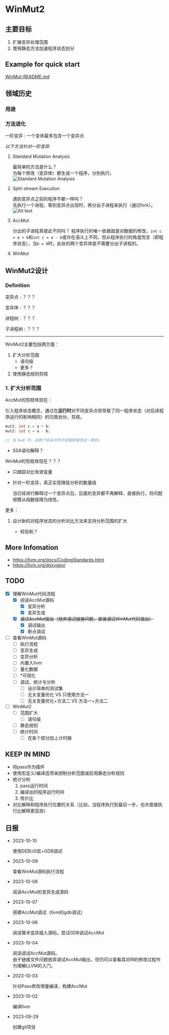 # WinMut2

## 主要目标

1. 扩展变异处理范围
2. 使用静态方法加速程序状态划分

## Example for quick start

[WinMut-README.md](WinMut-README.md)

## 领域历史

### 用途

### 方法进化

一阶变异
: 一个变体最多包含一个变异点  

*以下方法针对一阶变异*

1. Standard Mutation Analysis

   最简单的方法是什么？  
   为每个修改（变异体）都生成一个程序，分别执行。  
   ![Standard Mutation Analysis](image.png)

2. Split-stream Execution

   遇到变异点之前的程序不都一样吗？  
   先执行一个进程，等到变异点出现时，再分出子进程来执行（通过fork）。  
   ![Alt text](image-1.png)

3. AccMut  

   分出的子进程真彼此不同吗？
   程序执行的唯一依据就是对数据的修改，`int c = a + b`和`int c = a - b`或许在语义上不同，但从程序执行的角度而言（即程序状态），当`b = 0`时，此处的两个变异体是不需要分出子进程的。

4. WinMut
  
## WinMut2设计

### Definition

变异点
: ？？？

变异体
: ？？？

进程树
: ？？？

子进程树
: ？？？

---

WinMut2主要包括两方面：

1. 扩大分析范围
   - 语句级
   - 更多？
2. 使用静态规则剪枝

### 1. 扩大分析范围

AccMut的剪枝体现在：

引入程序状态概念，通过在**运行时**对不同变异点但导致了同一程序状态（对后续程序运行的影响相同）的归类划分，剪枝。

``` c
mut1: int c = a + b;
mut2: int c = a - b;

// 当`b=0`时，这两个变异点的子进程树是完全一致的。
```

- SSA语句解释？

WinMut的剪枝体现在？？？

- 只跟踪对比有效变量
- 针对一阶变异，真正实现降低分析的数量级

  当已经进行解释过一个变异点后，后面的变异都不再解释，直接执行，将问题规模从指数级降为线性。

更多：

1. 设计新的对程序状态的分析对比方法来支持分析范围的扩大

   - 校验和？

## More Infomation

- <https://llvm.org/docs/CodingStandards.html>
- <https://llvm.org/doxygen/>

## TODO

- [x] 理解WinMut代码流程
  - [x] 阅读AccMut源码
    - [x] 变异分析
    - [x] 变异生成
  - [x] ~~调试AccMut输出（放弃调试链接问题，直接调试WinMut代码输出）~~
    - [x] 调试输出
    - [x] 断点调试
- [ ] 查看WinMut源码
  - [ ] 执行流程
  - [ ] 变异生成
  - [ ] 变异分析
  - [ ] 内置入llvm
  - [ ] 量化数据
  - [ ] *可视化
  - [ ] 调试、统计与分析
    - [ ] 设计简单的测试集
    - [ ] 无关变量优化  VS 只使用方法一
    - [ ] 无关变量优化+方法二 VS 方法一+方法二
- [ ] WinMut2
  - [ ] 范围扩大
    - [ ] 语句级
  - [ ] 静态规则
  - [ ] 统计时间
    - [ ] 在各个部分加上计时器

## KEEP IN MIND

- 将pass作为插件
- 使用宏定义/编译选项来控制分析范围或启用静态分析规则
- 统计分析
   1. pass运行时间
   2. 编译出的程序运行时间
   3. 性价比
- 对比解释和程序执行位置的关系（比如，当程序执行到最后一步，也许直接执行比解释更高效）

## 日报

- 2023-10-10

  使用DEBUG宏+GDB调试

- 2023-10-09

  查看WinMut源码执行流程

- 2023-10-08

  阅读AccMut的变异生成源码

- 2023-10-07

  搭建AccMut调试（llvm的gdb调试）

- 2023-10-06

  阅读算术变异插入源码，尝试GDB调试AccMut

- 2023-10-04

  阅读调试AccMut源码。  
  由于链接文件问题放弃调试AccMut输出，但仍可以查看其对IR的修改过程作为理解LLVM的入门。

- 2023-10-03

  针对Pass修改增量编译，构建AccMut

- 2023-10-02

  编译llvm

- 2023-09-29

  创建git项目
